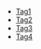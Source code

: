 * [Tag1](M226ATheory/Tag1/)
* [Tag2](M226ATheory/Tag2/)
* [Tag3](M226ATheory/Tag3/)
* [Tag4](M226ATheory/Tag4/)